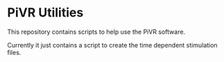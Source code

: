 # PiVR Utilities

This repository contains scripts to help use the PiVR software.

Currently it just contains a script to create the time dependent stimulation files.